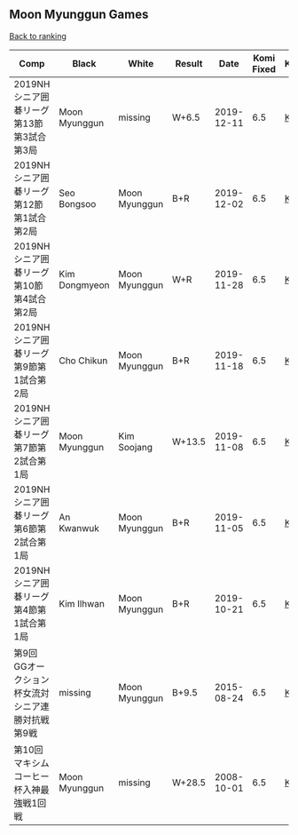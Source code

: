 ## Moon Myunggun Games

[Back to ranking](../../index.md)




| **Comp** | **Black** | **White** | **Result** | **Date** | **Komi Fixed** | **Kifu** | 
| --- | --- | --- | --- | --- | --- | --- |
| 2019NHシニア囲碁リーグ第13節第3試合第3局 | Moon Myunggun | missing | W+6.5 | 2019-12-11 | 6.5 | [Kifu](https://kifudepot.net/kifucontents.php?id=AmW8Ymhl930hs9JsaxFNJg%3D%3D) | 
| 2019NHシニア囲碁リーグ第12節第1試合第2局 | Seo Bongsoo | Moon Myunggun | B+R | 2019-12-02 | 6.5 | [Kifu](https://kifudepot.net/kifucontents.php?id=25P6byK6wRFIUcXVMZrbcw%3D%3D) | 
| 2019NHシニア囲碁リーグ第10節第4試合第2局 | Kim Dongmyeon | Moon Myunggun | W+R | 2019-11-28 | 6.5 | [Kifu](https://kifudepot.net/kifucontents.php?id=Xbb17%2Fisc2Hn%2B%2FOHYysQ1A%3D%3D) | 
| 2019NHシニア囲碁リーグ第9節第1試合第2局 | Cho Chikun | Moon Myunggun | B+R | 2019-11-18 | 6.5 | [Kifu](https://kifudepot.net/kifucontents.php?id=2BO6faCgCPPL45qBC5l5kA%3D%3D) | 
| 2019NHシニア囲碁リーグ第7節第2試合第1局 | Moon Myunggun | Kim Soojang | W+13.5 | 2019-11-08 | 6.5 | [Kifu](https://kifudepot.net/kifucontents.php?id=BoR5cReD7%2BdPlpNzktmsmQ%3D%3D) | 
| 2019NHシニア囲碁リーグ第6節第2試合第1局 | An Kwanwuk | Moon Myunggun | B+R | 2019-11-05 | 6.5 | [Kifu](https://kifudepot.net/kifucontents.php?id=RoJSoGIJuHalqkDwY1XKig%3D%3D) | 
| 2019NHシニア囲碁リーグ第4節第1試合第1局 | Kim Ilhwan | Moon Myunggun | B+R | 2019-10-21 | 6.5 | [Kifu](https://kifudepot.net/kifucontents.php?id=6YhMHNQFLqpQLF068c7lnQ%3D%3D) | 
| 第9回GGオークション杯女流対シニア連勝対抗戦第9戦 | missing | Moon Myunggun | B+9.5 | 2015-08-24 | 6.5 | [Kifu](https://kifudepot.net/kifucontents.php?id=vivofK%2ByuWxaG4WtZs2irg%3D%3D) | 
| 第10回マキシムコーヒー杯入神最強戦1回戦 | Moon Myunggun | missing | W+28.5 | 2008-10-01 | 6.5 | [Kifu](https://kifudepot.net/kifucontents.php?id=tfId06%2FlyLqW54sZb5xAwA%3D%3D) |





